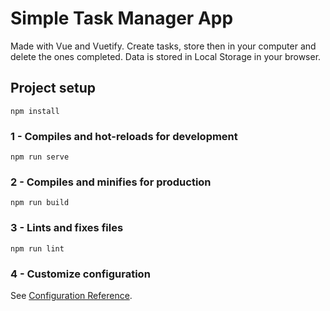 # Simple Task Manager App

Made with Vue and Vuetify. Create tasks, store then in your computer and delete the ones completed. Data is stored in Local Storage in your browser.

## Project setup

```
npm install
```

### 1 - Compiles and hot-reloads for development

```
npm run serve
```

### 2 - Compiles and minifies for production

```
npm run build
```

### 3 - Lints and fixes files

```
npm run lint
```

### 4 - Customize configuration

See [Configuration Reference](https://cli.vuejs.org/config/).
